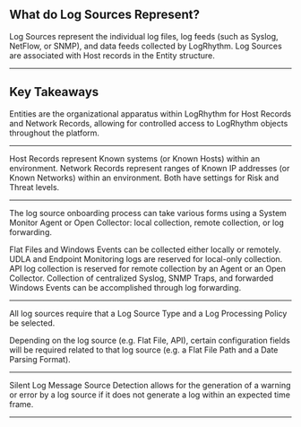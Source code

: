 
## What do Log Sources Represent?

Log Sources represent the individual log files, log feeds (such as Syslog, NetFlow, or SNMP), and data feeds collected by LogRhythm. Log Sources are associated with Host records in the Entity structure.


<hr>


## Key Takeaways


Entities are the organizational apparatus within LogRhythm for Host Records and Network Records, allowing for controlled access to LogRhythm objects throughout the platform.


<hr>


Host Records represent Known systems (or Known Hosts) within an environment. Network Records represent ranges of Known IP addresses (or Known Networks) within an environment. Both have settings for Risk and Threat levels.

<hr>


The log source onboarding process can take various forms using a System Monitor Agent or Open Collector: local collection, remote collection, or log forwarding.

Flat Files and Windows Events can be collected either locally or remotely. UDLA and Endpoint Monitoring logs are reserved for local-only collection. API log collection is reserved for remote collection by an Agent or an Open Collector. Collection of centralized Syslog, SNMP Traps, and forwarded Windows Events can be accomplished through log forwarding.


<hr>


All log sources require that a Log Source Type and a Log Processing Policy be selected.

Depending on the log source (e.g. Flat File, API), certain configuration fields will be required related to that log source (e.g. a Flat File Path and a Date Parsing Format).


<hr>


Silent Log Message Source Detection allows for the generation of a warning or error by a log source if it does not generate a log within an expected time frame.


<hr>


